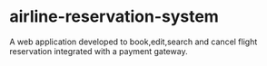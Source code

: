 # airline-reservation-system
A web application developed to book,edit,search and cancel flight reservation integrated with a payment gateway.
